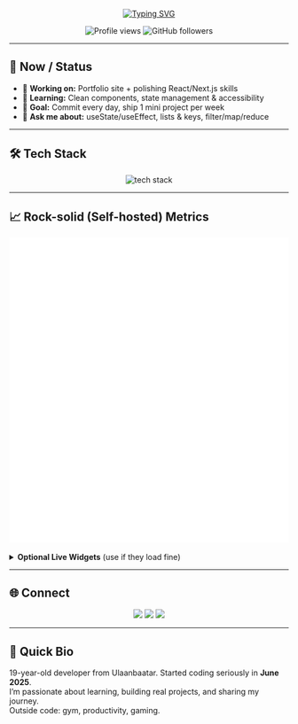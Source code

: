 

<!-- Typing Animation -->
<p align="center">
  <a href="https://git.io/typing-svg">
    <img src="https://readme-typing-svg.herokuapp.com?font=Fira+Code&weight=500&size=24&pause=1000&center=true&vCenter=true&width=520&lines=Hi%2C+I'm+Subeedei+👋;Aspiring+Full+Stack+Developer;Passionate+About+Learning;Building+Cool+Projects+Every+Day+🚀" alt="Typing SVG" />
  </a>
</p>

<!-- Views + Followers -->
<div align="center">
  <img src="https://komarev.com/ghpvc/?username=JinreP&label=Profile+Views&color=blue&style=for-the-badge" alt="Profile views"/>
  <img src="https://img.shields.io/github/followers/JinreP?label=Followers&style=for-the-badge" alt="GitHub followers"/>
</div>

---

## 🧭 Now / Status
- 🔭 **Working on:** Portfolio site + polishing React/Next.js skills  
- 🌱 **Learning:** Clean components, state management & accessibility  
- 🎯 **Goal:** Commit every day, ship 1 mini project per week  
- 💬 **Ask me about:** useState/useEffect, lists & keys, filter/map/reduce  

---

## 🛠 Tech Stack
<div align="center">
  <img src="https://skillicons.dev/icons?i=javascript,react,nextjs,html,css,tailwind" height="50" alt="tech stack"/>
</div>

---

## 📈 Rock-solid (Self-hosted) Metrics
<!-- This SVG is generated by your own workflow (no rate limits). 
     After you set up the workflow below, the file will appear and update daily. -->
<p align="center">
  <img src="https://raw.githubusercontent.com/JinreP/JinreP/main/github-metrics.svg" alt="GitHub metrics (auto-updated)">
</p>

<details>
  <summary><b>Optional Live Widgets</b> (use if they load fine)</summary>
  <p align="center">
    <!-- Streaks -->
    <img src="https://streak-stats.demolab.com?user=JinreP&theme=tokyonight&hide_border=true&cache_seconds=7200&v=5" height="150" alt="streaks"/>

    <!-- Stats (mirror) -->
    <img src="https://github-readme-stats-git-masterrstaa-rickstaa.vercel.app/api?username=JinreP&show_icons=true&theme=tokyonight&hide_border=true&cache_seconds=7200&v=5" height="150" alt="stats"/>

    <!-- Top Langs (mirror) -->
    <img src="https://github-readme-stats-git-masterrstaa-rickstaa.vercel.app/api/top-langs/?username=JinreP&layout=compact&theme=tokyonight&hide_border=true&cache_seconds=7200&v=5" height="150" alt="top languages"/>

    <!-- Activity Graph -->
    <img src="https://github-readme-activity-graph.vercel.app/graph?username=JinreP&theme=tokyo-night&area=true&hide_border=true&v=5" alt="Contribution graph"/>
  </p>
</details>

---

## 🌐 Connect
<div align="center">
  <a href="https://linkedin.com/in/YOUR_LINKEDIN"><img src="https://img.shields.io/badge/LinkedIn-0077B5?style=for-the-badge&logo=linkedin&logoColor=white"/></a>
  <a href="https://twitter.com/YOUR_TWITTER"><img src="https://img.shields.io/badge/Twitter-1DA1F2?style=for-the-badge&logo=twitter&logoColor=white"/></a>
  <a href="https://discordapp.com/users/YOUR_DISCORD_ID"><img src="https://img.shields.io/badge/Discord-5865F2?style=for-the-badge&logo=discord&logoColor=white"/></a>
</div>

---

## 📝 Quick Bio
19-year-old developer from Ulaanbaatar. Started coding seriously in **June 2025**.  
I’m passionate about learning, building real projects, and sharing my journey.  
Outside code: gym, productivity, gaming.
